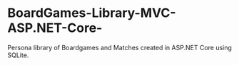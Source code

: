 # BoardGames-Library-MVC-ASP.NET-Core-
Persona library of Boardgames and Matches created in ASP.NET Core using SQLite.
